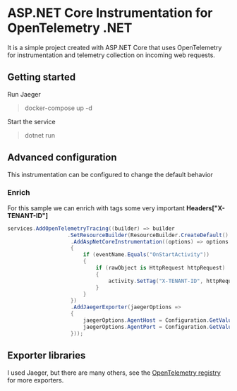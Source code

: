 # ASP.NET Core Instrumentation for OpenTelemetry .NET 

It is a simple project created with ASP.NET Core that uses OpenTelemetry for instrumentation and telemetry collection on incoming web requests.

## Getting started

Run Jaeger

>  docker-compose up -d

Start the service

> dotnet run

## Advanced configuration

This instrumentation can be configured to change the default behavior 

### Enrich

For this sample we can enrich with tags some very important **Headers["X-TENANT-ID"]**

```csharp
services.AddOpenTelemetryTracing((builder) => builder
                   .SetResourceBuilder(ResourceBuilder.CreateDefault().AddService(Configuration.GetValue<string>("Jaeger:ServiceName")))
                    .AddAspNetCoreInstrumentation((options) => options.Enrich = (activity, eventName, rawObject) =>
                    {
                        if (eventName.Equals("OnStartActivity"))
                        {
                            if (rawObject is HttpRequest httpRequest)
                            {
                                activity.SetTag("X-TENANT-ID", httpRequest.Headers["X-TENANT-ID"]);
                            }
                        }
                    })
                    .AddJaegerExporter(jaegerOptions =>
                    {
                        jaegerOptions.AgentHost = Configuration.GetValue<string>("Jaeger:Host");
                        jaegerOptions.AgentPort = Configuration.GetValue<int>("Jaeger:Port");
                    }));
```

## Exporter libraries

I used Jaeger, but there are many others, see the [OpenTelemetry registry](https://opentelemetry.io/registry/?s=net) for more exporters.

